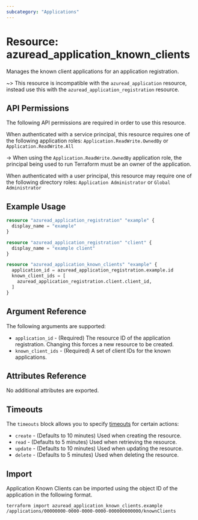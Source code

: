 ```yaml
---
subcategory: "Applications"
---
```


# Resource: azuread_application_known_clients

Manages the known client applications for an application registration.

~> This resource is incompatible with the `azuread_application` resource, instead use this with the `azuread_application_registration` resource.

## API Permissions

The following API permissions are required in order to use this resource.

When authenticated with a service principal, this resource requires one of the following application roles: `Application.ReadWrite.OwnedBy` or `Application.ReadWrite.All`

-> When using the `Application.ReadWrite.OwnedBy` application role, the principal being used to run Terraform must be an owner of the application.

When authenticated with a user principal, this resource may require one of the following directory roles: `Application Administrator` or `Global Administrator`

## Example Usage

```terraform
resource "azuread_application_registration" "example" {
  display_name = "example"
}

resource "azuread_application_registration" "client" {
  display_name = "example client"
}

resource "azuread_application_known_clients" "example" {
  application_id = azuread_application_registration.example.id
  known_client_ids = [
    azuread_application_registration.client.client_id,
  ]
}
```

## Argument Reference

The following arguments are supported:

* `application_id` - (Required) The resource ID of the application registration. Changing this forces a new resource to be created.
* `known_client_ids` - (Required) A set of client IDs for the known applications.

## Attributes Reference

No additional attributes are exported.

## Timeouts

The `timeouts` block allows you to specify [timeouts](https://www.terraform.io/language/resources/syntax#operation-timeouts) for certain actions:

* `create` - (Defaults to 10 minutes) Used when creating the resource.
* `read` - (Defaults to 5 minutes) Used when retrieving the resource.
* `update` - (Defaults to 10 minutes) Used when updating the resource.
* `delete` - (Defaults to 5 minutes) Used when deleting the resource.

## Import

Application Known Clients can be imported using the object ID of the application in the following format.

```shell
terraform import azuread_application_known_clients.example /applications/00000000-0000-0000-0000-000000000000/knownClients
```
